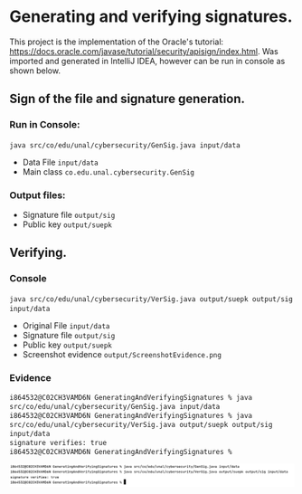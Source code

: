 # Generating and verifying signatures.
This project is the implementation of the Oracle's tutorial: https://docs.oracle.com/javase/tutorial/security/apisign/index.html.
Was imported and generated in IntelliJ IDEA, however can be run in console as shown below.

## Sign of the file and signature generation.
### Run in Console:

`java src/co/edu/unal/cybersecurity/GenSig.java input/data`

- Data File `input/data`
- Main class `co.edu.unal.cybersecurity.GenSig`

### Output files:

- Signature file `output/sig`
- Public key `output/suepk`

## Verifying.

### Console
`java src/co/edu/unal/cybersecurity/VerSig.java output/suepk output/sig input/data`

- Original File `input/data`
- Signature file `output/sig`
- Public key `output/suepk`
- Screenshot evidence `output/ScreenshotEvidence.png`

### Evidence
```
i864532@C02CH3VAMD6N GeneratingAndVerifyingSignatures % java src/co/edu/unal/cybersecurity/GenSig.java input/data
i864532@C02CH3VAMD6N GeneratingAndVerifyingSignatures % java src/co/edu/unal/cybersecurity/VerSig.java output/suepk output/sig input/data
signature verifies: true
i864532@C02CH3VAMD6N GeneratingAndVerifyingSignatures % 
```


![Evidence](output/ScreenshotEvidence.png)
